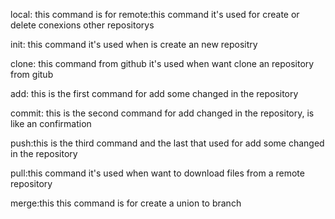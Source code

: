 

local: this command is for 
remote:this command it's used for create or delete conexions other repositorys

init: this command it's used when is create 
 an new repositry 

clone: this command from github it's  used when want clone an repository from gitub

add: this is the first command for add some changed in the repository 

commit: this is the second command for add changed in the repository, is like an confirmation 

push:this is the third command and the last that used for add some changed in the repository 

pull:this command it's used when want to download files from a remote repository 

merge:this this command is for create a union to branch
